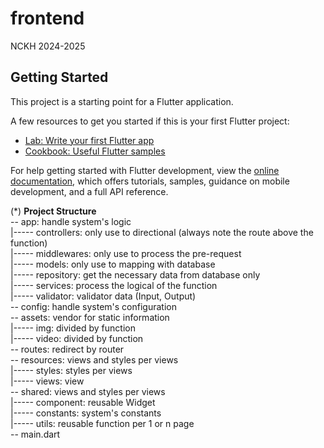 # frontend

NCKH 2024-2025

## Getting Started

This project is a starting point for a Flutter application.

A few resources to get you started if this is your first Flutter project:

- [Lab: Write your first Flutter app](https://docs.flutter.dev/get-started/codelab)
- [Cookbook: Useful Flutter samples](https://docs.flutter.dev/cookbook)

For help getting started with Flutter development, view the
[online documentation](https://docs.flutter.dev/), which offers tutorials,
samples, guidance on mobile development, and a full API reference.

(*) **Project Structure**  
-- app: handle system's logic  
|----- controllers: only use to directional (always note the route above the function)  
|----- middlewares: only use to process the pre-request  
|----- models: only use to mapping with database  
|----- repository: get the necessary data from database only  
|----- services: process the logical of the function    
|----- validator: validator data (Input, Output)       
-- config: handle system's configuration  
-- assets: vendor for static information  
|----- img: divided by function  
|----- video: divided by function  
-- routes: redirect by router  
-- resources: views and styles per views  
|----- styles: styles per views  
|----- views: view  
-- shared: views and styles per views  
|----- component: reusable Widget  
|----- constants: system's constants  
|----- utils: reusable function per 1 or n page   
-- main.dart  
